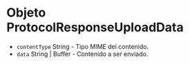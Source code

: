 # Objeto ProtocolResponseUploadData

* `contentType` String - Tipo MIME del contenido.
* `data` String | Buffer - Contenido a ser enviado.
